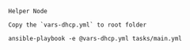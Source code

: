 ```
Helper Node
```

```
Copy the `vars-dhcp.yml` to root folder

ansible-playbook -e @vars-dhcp.yml tasks/main.yml
```




